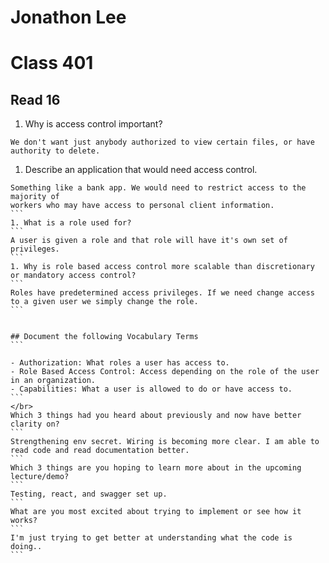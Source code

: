 # Jonathon Lee
# Class 401
## Read 16


1. Why is access control important?
```
We don't want just anybody authorized to view certain files, or have authority to delete.
```
1. Describe an application that would need access control. 
````
Something like a bank app. We would need to restrict access to the majority of 
workers who may have access to personal client information.
```
1. What is a role used for?
```
A user is given a role and that role will have it's own set of privileges.
```
1. Why is role based access control more scalable than discretionary or mandatory access control? 
```
Roles have predetermined access privileges. If we need change access to a given user we simply change the role.
```


## Document the following Vocabulary Terms
```

- Authorization: What roles a user has access to.
- Role Based Access Control: Access depending on the role of the user in an organization.
- Capabilities: What a user is allowed to do or have access to.
```
</br>
Which 3 things had you heard about previously and now have better clarity on?
```
Strengthening env secret. Wiring is becoming more clear. I am able to read code and read documentation better.
```
Which 3 things are you hoping to learn more about in the upcoming lecture/demo?
```
Testing, react, and swagger set up.
```
What are you most excited about trying to implement or see how it works?
```
I'm just trying to get better at understanding what the code is doing..
```


